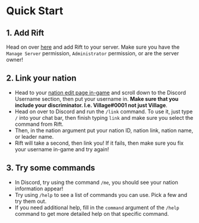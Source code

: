 # Quick Start

## 1. Add Rift

Head on over [here](https://getrift.mrvillage.dev) and add Rift to your server. Make sure you have the `Manage Server` permission, `Administrator` permission, or are the server owner!

## 2. Link your nation

- Head to your [nation edit page in-game](https://politicsandwar.com/nation/edit/#discord) and scroll down to the Discord Username section, then put your username in. **Make sure that you include your discriminator. I.e. Village#0001 not just Village**.
- Head on over to Discord and run the `/link` command. To use it, just type `/` into your chat bar, then finish typing `link` and make sure you select the command from Rift.
- Then, in the nation argument put your nation ID, nation link, nation name, or leader name.
- Rift will take a second, then link you! If it fails, then make sure you fix your username in-game and try again!

## 3. Try some commands

- In Discord, try using the command `/me`, you should see your nation information appear!
- Try using `/help` to see a list of commands you can use. Pick a few and try them out.
- If you need additional help, fill in the `command` argument of the `/help` command to get more detailed help on that specific command.
